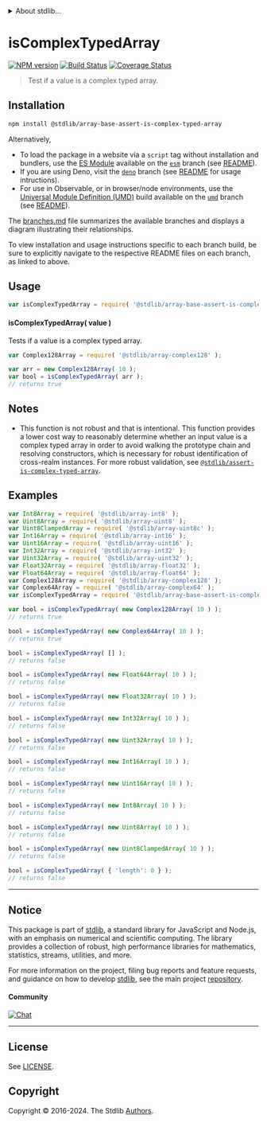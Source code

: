 <!--

@license Apache-2.0

Copyright (c) 2024 The Stdlib Authors.

Licensed under the Apache License, Version 2.0 (the "License");
you may not use this file except in compliance with the License.
You may obtain a copy of the License at

   http://www.apache.org/licenses/LICENSE-2.0

Unless required by applicable law or agreed to in writing, software
distributed under the License is distributed on an "AS IS" BASIS,
WITHOUT WARRANTIES OR CONDITIONS OF ANY KIND, either express or implied.
See the License for the specific language governing permissions and
limitations under the License.

-->


<details>
  <summary>
    About stdlib...
  </summary>
  <p>We believe in a future in which the web is a preferred environment for numerical computation. To help realize this future, we've built stdlib. stdlib is a standard library, with an emphasis on numerical and scientific computation, written in JavaScript (and C) for execution in browsers and in Node.js.</p>
  <p>The library is fully decomposable, being architected in such a way that you can swap out and mix and match APIs and functionality to cater to your exact preferences and use cases.</p>
  <p>When you use stdlib, you can be absolutely certain that you are using the most thorough, rigorous, well-written, studied, documented, tested, measured, and high-quality code out there.</p>
  <p>To join us in bringing numerical computing to the web, get started by checking us out on <a href="https://github.com/stdlib-js/stdlib">GitHub</a>, and please consider <a href="https://opencollective.com/stdlib">financially supporting stdlib</a>. We greatly appreciate your continued support!</p>
</details>

# isComplexTypedArray

[![NPM version][npm-image]][npm-url] [![Build Status][test-image]][test-url] [![Coverage Status][coverage-image]][coverage-url] <!-- [![dependencies][dependencies-image]][dependencies-url] -->

> Test if a value is a complex typed array.

<section class="intro">

</section>

<!-- ./intro -->

<section class="installation">

## Installation

```bash
npm install @stdlib/array-base-assert-is-complex-typed-array
```

Alternatively,

-   To load the package in a website via a `script` tag without installation and bundlers, use the [ES Module][es-module] available on the [`esm`][esm-url] branch (see [README][esm-readme]).
-   If you are using Deno, visit the [`deno`][deno-url] branch (see [README][deno-readme] for usage intructions).
-   For use in Observable, or in browser/node environments, use the [Universal Module Definition (UMD)][umd] build available on the [`umd`][umd-url] branch (see [README][umd-readme]).

The [branches.md][branches-url] file summarizes the available branches and displays a diagram illustrating their relationships.

To view installation and usage instructions specific to each branch build, be sure to explicitly navigate to the respective README files on each branch, as linked to above.

</section>

<section class="usage">

## Usage

```javascript
var isComplexTypedArray = require( '@stdlib/array-base-assert-is-complex-typed-array' );
```

#### isComplexTypedArray( value )

Tests if a value is a complex typed array.

```javascript
var Complex128Array = require( '@stdlib/array-complex128' );

var arr = new Complex128Array( 10 );
var bool = isComplexTypedArray( arr );
// returns true
```

</section>

<!-- /.usage -->

<section class="notes">

## Notes

-   This function is not robust and that is intentional. This function provides a lower cost way to reasonably determine whether an input value is a complex typed array in order to avoid walking the prototype chain and resolving constructors, which is necessary for robust identification of cross-realm instances. For more robust validation, see [`@stdlib/assert-is-complex-typed-array`][@stdlib/assert/is-complex-typed-array].

</section>

<!-- /.notes -->

<section class="examples">

## Examples

<!-- eslint-disable object-curly-newline -->

<!-- eslint no-undef: "error" -->

```javascript
var Int8Array = require( '@stdlib/array-int8' );
var Uint8Array = require( '@stdlib/array-uint8' );
var Uint8ClampedArray = require( '@stdlib/array-uint8c' );
var Int16Array = require( '@stdlib/array-int16' );
var Uint16Array = require( '@stdlib/array-uint16' );
var Int32Array = require( '@stdlib/array-int32' );
var Uint32Array = require( '@stdlib/array-uint32' );
var Float32Array = require( '@stdlib/array-float32' );
var Float64Array = require( '@stdlib/array-float64' );
var Complex128Array = require( '@stdlib/array-complex128' );
var Complex64Array = require( '@stdlib/array-complex64' );
var isComplexTypedArray = require( '@stdlib/array-base-assert-is-complex-typed-array' );

var bool = isComplexTypedArray( new Complex128Array( 10 ) );
// returns true

bool = isComplexTypedArray( new Complex64Array( 10 ) );
// returns true

bool = isComplexTypedArray( [] );
// returns false

bool = isComplexTypedArray( new Float64Array( 10 ) );
// returns false

bool = isComplexTypedArray( new Float32Array( 10 ) );
// returns false

bool = isComplexTypedArray( new Int32Array( 10 ) );
// returns false

bool = isComplexTypedArray( new Uint32Array( 10 ) );
// returns false

bool = isComplexTypedArray( new Int16Array( 10 ) );
// returns false

bool = isComplexTypedArray( new Uint16Array( 10 ) );
// returns false

bool = isComplexTypedArray( new Int8Array( 10 ) );
// returns false

bool = isComplexTypedArray( new Uint8Array( 10 ) );
// returns false

bool = isComplexTypedArray( new Uint8ClampedArray( 10 ) );
// returns false

bool = isComplexTypedArray( { 'length': 0 } );
// returns false
```

</section>

<!-- /.examples -->

<!-- Section for related `stdlib` packages. Do not manually edit this section, as it is automatically populated. -->

<section class="related">

</section>

<!-- /.related -->

<!-- Section for all links. Make sure to keep an empty line after the `section` element and another before the `/section` close. -->


<section class="main-repo" >

* * *

## Notice

This package is part of [stdlib][stdlib], a standard library for JavaScript and Node.js, with an emphasis on numerical and scientific computing. The library provides a collection of robust, high performance libraries for mathematics, statistics, streams, utilities, and more.

For more information on the project, filing bug reports and feature requests, and guidance on how to develop [stdlib][stdlib], see the main project [repository][stdlib].

#### Community

[![Chat][chat-image]][chat-url]

---

## License

See [LICENSE][stdlib-license].


## Copyright

Copyright &copy; 2016-2024. The Stdlib [Authors][stdlib-authors].

</section>

<!-- /.stdlib -->

<!-- Section for all links. Make sure to keep an empty line after the `section` element and another before the `/section` close. -->

<section class="links">

[npm-image]: http://img.shields.io/npm/v/@stdlib/array-base-assert-is-complex-typed-array.svg
[npm-url]: https://npmjs.org/package/@stdlib/array-base-assert-is-complex-typed-array

[test-image]: https://github.com/stdlib-js/array-base-assert-is-complex-typed-array/actions/workflows/test.yml/badge.svg?branch=v0.1.2
[test-url]: https://github.com/stdlib-js/array-base-assert-is-complex-typed-array/actions/workflows/test.yml?query=branch:v0.1.2

[coverage-image]: https://img.shields.io/codecov/c/github/stdlib-js/array-base-assert-is-complex-typed-array/main.svg
[coverage-url]: https://codecov.io/github/stdlib-js/array-base-assert-is-complex-typed-array?branch=main

<!--

[dependencies-image]: https://img.shields.io/david/stdlib-js/array-base-assert-is-complex-typed-array.svg
[dependencies-url]: https://david-dm.org/stdlib-js/array-base-assert-is-complex-typed-array/main

-->

[chat-image]: https://img.shields.io/gitter/room/stdlib-js/stdlib.svg
[chat-url]: https://app.gitter.im/#/room/#stdlib-js_stdlib:gitter.im

[stdlib]: https://github.com/stdlib-js/stdlib

[stdlib-authors]: https://github.com/stdlib-js/stdlib/graphs/contributors

[umd]: https://github.com/umdjs/umd
[es-module]: https://developer.mozilla.org/en-US/docs/Web/JavaScript/Guide/Modules

[deno-url]: https://github.com/stdlib-js/array-base-assert-is-complex-typed-array/tree/deno
[deno-readme]: https://github.com/stdlib-js/array-base-assert-is-complex-typed-array/blob/deno/README.md
[umd-url]: https://github.com/stdlib-js/array-base-assert-is-complex-typed-array/tree/umd
[umd-readme]: https://github.com/stdlib-js/array-base-assert-is-complex-typed-array/blob/umd/README.md
[esm-url]: https://github.com/stdlib-js/array-base-assert-is-complex-typed-array/tree/esm
[esm-readme]: https://github.com/stdlib-js/array-base-assert-is-complex-typed-array/blob/esm/README.md
[branches-url]: https://github.com/stdlib-js/array-base-assert-is-complex-typed-array/blob/main/branches.md

[stdlib-license]: https://raw.githubusercontent.com/stdlib-js/array-base-assert-is-complex-typed-array/main/LICENSE

[@stdlib/assert/is-complex-typed-array]: https://github.com/stdlib-js/assert-is-complex-typed-array

<!-- <related-links> -->

<!-- </related-links> -->

</section>

<!-- /.links -->
